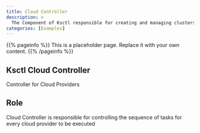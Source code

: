```yaml
---
title: Cloud Controller
description: >
  The Component of Ksctl responsible for creating and managing clusters for different Cloud platforms.
categories: [Examples]
---
```


{{% pageinfo %}}
This is a placeholder page. Replace it with your own content.
{{% /pageinfo %}}

## Ksctl Cloud Controller

Controller for Cloud Providers

## Role
Cloud Controller is responsible for controlling the sequence of tasks for every cloud provider to be executed

